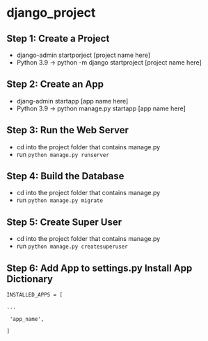 # django_project

## Step 1: Create a Project

- django-admin startporject [project name here]
- Python 3.9 -> python -m django startproject [project name here]

## Step 2: Create an App

- djang-admin startapp [app name here]
- Python 3.9 -> python manage.py startapp [app name here]

## Step 3: Run the Web Server

- cd into the project folder that contains manage.py
- run `python manage.py runserver`

## Step 4: Build the Database

- cd into the project folder that contains manage.py
- run `python manage.py migrate`

## Step 5: Create Super User

- cd into the project folder that contains manage.py
- run `python manage.py createsuperuser`

## Step 6: Add App to settings.py Install App Dictionary

`INSTALLED_APPS = [`

`...`

   ` 'app_name',`

`]`